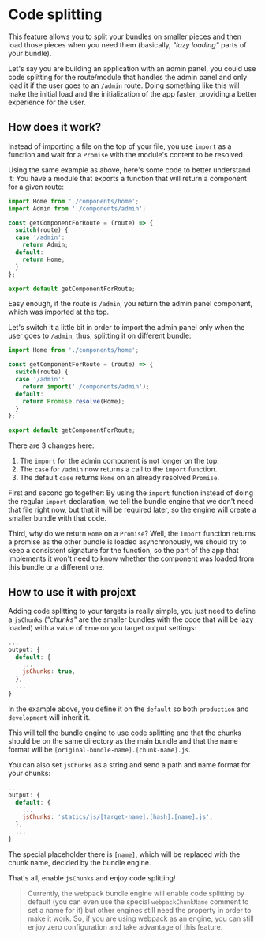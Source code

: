 # Code splitting

This feature allows you to split your bundles on smaller pieces and then load those pieces when you need them (basically, _"lazy loading"_ parts of your bundle).

Let's say you are building an application with an admin panel, you could use code splitting for the route/module that handles the admin panel and only load it if the user goes to an `/admin` route. Doing something like this will make the initial load and the initialization of the app faster, providing a better experience for the user.


## How does it work?

Instead of importing a file on the top of your file, you use `import` as a function and wait for a `Promise` with the module's content to be resolved.

Using the same example as above, here's some code to better understand it: You have a module that exports a function that will return a component for a given route:

```js
import Home from './components/home';
import Admin from './components/admin';

const getComponentForRoute = (route) => {
  switch(route) {
  case '/admin':
    return Admin;
  default:
    return Home;
  }
};

export default getComponentForRoute;
```

Easy enough, if the route is `/admin`, you return the admin panel component, which was imported at the top.

Let's switch it a little bit in order to import the admin panel only when the user goes to `/admin`, thus, splitting it on different bundle:

```js
import Home from './components/home';

const getComponentForRoute = (route) => {
  switch(route) {
  case '/admin':
    return import('./components/admin');
  default:
    return Promise.resolve(Home);
  }
};

export default getComponentForRoute;
```

There are 3 changes here:

1. The `import` for the admin component is not longer on the top.
2. The `case` for `/admin` now returns a call to the `import` function.
3. The default `case` returns `Home` on an already resolved `Promise`.

First and second go together: By using the `import` function instead of doing the regular `import` declaration, we tell the bundle engine that we don't need that file right now, but that it will be required later, so the engine will create a smaller bundle with that code.

Third, why do we return `Home` on a `Promise`? Well, the `import` function returns a promise as the other bundle is loaded asynchronously, we should try to keep a consistent signature for the function, so the part of the app that implements it won't need to know whether the component was loaded from this bundle or a different one.

## How to use it with projext

Adding code splitting to your targets is really simple, you just need to define a `jsChunks` (_"chunks"_ are the smaller bundles with the code that will be lazy loaded) with a value of `true` on you target output settings:

```js
...
output: {
  default: {
    ...
    jsChunks: true,
  },
  ...
}
```

In the example above, you define it on the `default` so both `production` and `development` will inherit it.

This will tell the bundle engine to use code splitting and that the chunks should be on the same directory as the main bundle and that the name format will be `[original-bundle-name].[chunk-name].js`.

You can also set `jsChunks` as a string and send a path and name format for your chunks:

```js
...
output: {
  default: {
    ...
    jsChunks: 'statics/js/[target-name].[hash].[name].js',
  },
  ...
}
```

The special placeholder there is `[name]`, which will be replaced with the chunk name, decided by the bundle engine.

That's all, enable `jsChunks` and enjoy code splitting!

> Currently, the webpack bundle engine will enable code splitting by default (you can even use the special `webpackChunkName` comment to set a name for it) but other engines still need the property in order to make it work. So, if you are using webpack as an engine, you can still enjoy zero configuration and take advantage of this feature.